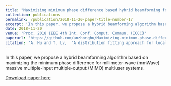 ```yaml
---
title: "Maximizing minimum phase difference based hybrid beamforming for multiuser mmWave massive MIMO systems"
collection: publications
permalink: /publication/2018-11-20-paper-title-number-17
excerpt: 'In this paper, we propose a hybrid beamforming algorithm based on maximizing the minimum phase difference for millimeter-wave (mmWave) massive multiple-input multiple-output (MIMO) multiuser systems.'
date: 2018-11-20
venue: 'Proc. 2018 IEEE 4th Int. Conf. Comput. Commun. (ICCC)'
paperurl: 'https://github.com/anzhonghu/Maximizing-minimum-phase-difference-based-hybrid-beamforming-for-multiuser-mmWave-massive-MIMO-syste'
citation: 'A. Hu and T. Lv,  "A distribution fitting approach for localization of multiple scattered sources with very large arrays," in <i>Proc. 2018 IEEE 4th Int. Conf. Comput. Commun. (ICCC)</i>, Chengdu, China, pp. 1-5, Nov. 2018.'
---
```

In this paper, we propose a hybrid beamforming algorithm based on maximizing the minimum phase difference for millimeter-wave (mmWave) massive multiple-input multiple-output (MIMO) multiuser systems.

[Download paper here](https://github.com/anzhonghu/Maximizing-minimum-phase-difference-based-hybrid-beamforming-for-multiuser-mmWave-massive-MIMO-syste)
